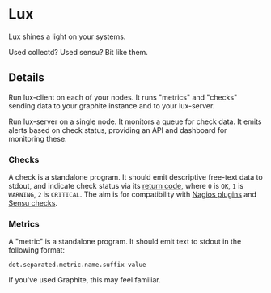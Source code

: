 # Lux

Lux shines a light on your systems.

Used collectd? Used sensu? Bit like them.

## Details

Run lux-client on each of your nodes. It runs "metrics" and "checks" sending data to your graphite instance and to your lux-server.

Run lux-server on a single node. It monitors a queue for check data. It emits alerts based on check status, providing an API and dashboard for monitoring these.

### Checks

A check is a standalone program. It should emit descriptive free-text data to stdout, and indicate check status via its [return code](https://en.wikipedia.org/wiki/Exit_status), where `0` is `OK`, `1` is `WARNING`, `2` is `CRITICAL`. 
The aim is for compatibility with [Nagios plugins](http://nagios.sourceforge.net/docs/3_0/pluginapi.html) and [Sensu checks](http://sensuapp.org/docs/0.11/checks).

### Metrics

A "metric" is a standalone program. It should emit text to stdout in the following format:

```
dot.separated.metric.name.suffix value
```

If you've used Graphite, this may feel familiar.

